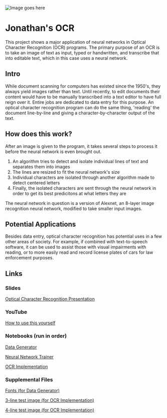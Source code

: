 ![Image goes here](/mdimage.png)
# Jonathan's OCR
This project shows a major application of neural networks in Optical Character Recognition (OCR) programs. The primary purpose of an OCR is to take an image of text as input, typed or handwritten, and transcribe that into editable text, which in this case uses a neural network.

## Intro
While document scanning for computers has existed since the 1950's, they always yield images rather than text. Until recently, to edit documents their content would have to be manually transcribed into a text editor to have full reign over it. Entire jobs are dedicated to data entry for this purpose. An optical character recognition program can do the same thing, 'reading' the document line-by-line and giving a character-by-character output of the text.

## How does this work?
After an image is given to the program, it takes several steps to process it before the neural network is even brought out. 
1. An algorithm tries to detect and isolate individual lines of text and separates them into images
2. The lines are resized to fit the neural network's size
3. Individual characters are isolated through another algorithm made to detect centered letters
4. Finally, the isolated characters are sent through the neural network in order to get its best predicitons at what letters they are

The neural network in question is a version of Alexnet, an 8-layer image recognition neural network, modified to take smaller input images.

## Potential Applications
Besides data entry, optical character recognition has potential uses in a few other areas of society. For example, if combined with text-to-speech software, it can be used to assist those with visual impairments with reading, or to more easily read and record license plates of cars for law enforcement purposes.

## Links
### Slides
[Optical Character Recognition Presentation](https://docs.google.com/presentation/d/1dIJkuKfhJOnO3VB-USG3ehLedF0QdfkLc2Te0dXiRb0/edit?usp=sharing)
### YouTube
[How to use this yourself]()
### Notebooks (run in order)
[Data Generator](https://colab.research.google.com/drive/1wfdl94u4X1igQXAmDT3_938Z9CkuV5az?usp=sharing)

[Neural Network Trainer](https://colab.research.google.com/drive/1vE2kGFQ-nWHHI8ZM71D01czNPJu9eGK0?usp=sharing)

[OCR Implementation](https://colab.research.google.com/drive/1C4L0XzkFBwRljJ8TlpsS-3q34N5cz-bB?usp=sharing)
### Supplemental Files
[Fonts (for Data Generator)](https://drive.google.com/drive/folders/1Bs7ARDcBtNf9CIhqb6UO_tECjTPBSIJA?usp=sharing)

[3-line test image (for OCR Implementation)](https://drive.google.com/file/d/1iiKrQHQDww1vL3D9aYItFXc3pom93Ymy/view?usp=share_link)

[4-line test image (for OCR Implementation)](https://drive.google.com/file/d/1PFLTumb_rULhX4h8d58G4LJWFS5_wcBa/view?usp=sharing)

